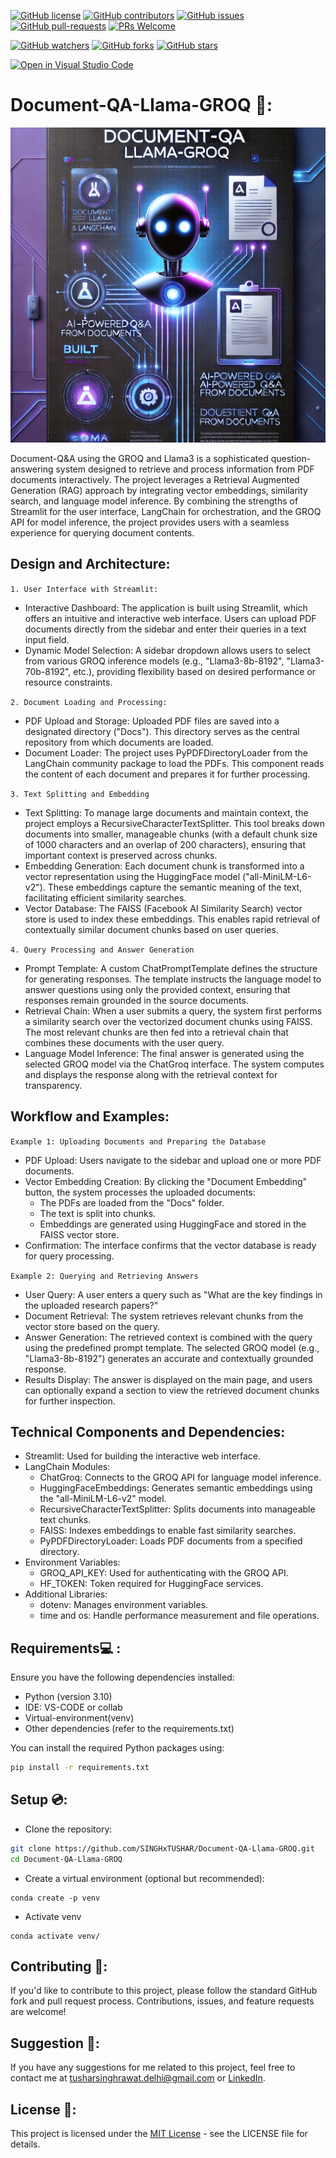 [![GitHub license](https://img.shields.io/github/license/SINGHxTUSHAR/Document-QA-Llama-GROQ.svg)](https://github.com/SINGHxTUSHAR/Document-QA-Llama-GROQ/blob/master/LICENSE)
[![GitHub contributors](https://img.shields.io/github/contributors/SINGHxTUSHAR/Document-QA-Llama-GROQ.svg)](https://GitHub.com/SINGHxTUSHAR/Document-QA-Llama-GROQ/graphs/contributors/)
[![GitHub issues](https://img.shields.io/github/issues/SINGHxTUSHAR/Document-QA-Llama-GROQ.svg)](https://GitHub.com/SINGHxTUSHAR/Document-QA-Llama-GROQ/issues/)
[![GitHub pull-requests](https://img.shields.io/github/issues-pr/SINGHxTUSHAR/Document-QA-Llama-GROQ.svg)](https://GitHub.com/SINGHxTUSHAR/Document-QA-Llama-GROQ/pulls/)
[![PRs Welcome](https://img.shields.io/badge/PRs-welcome-brightgreen.svg?style=flat-square)](http://makeapullrequest.com)


[![GitHub watchers](https://img.shields.io/github/watchers/SINGHxTUSHAR/Document-QA-Llama-GROQ.svg?style=social&label=Watch&maxAge=2592000)](https://GitHub.com/SINGHxTUSHAR/Document-QA-Llama-GROQ/watchers/)
[![GitHub forks](https://img.shields.io/github/forks/SINGHxTUSHAR/Document-QA-Llama-GROQ.svg?style=social&label=Fork&maxAge=2592000)](https://GitHub.com/SINGHxTUSHAR/Document-QA-Llama-GROQ/network/)
[![GitHub stars](https://img.shields.io/github/stars/SINGHxTUSHAR/Document-QA-Llama-GROQ.svg?style=social&label=Star&maxAge=2592000)](https://GitHub.com/SINGHxTUSHAR/Document-QA-Llama-GROQ/stargazers/)

[![Open in Visual Studio Code](https://img.shields.io/static/v1?logo=visualstudiocode&label=&message=Open%20in%20Visual%20Studio%20Code&labelColor=2c2c32&color=007acc&logoColor=007acc)](https://open.vscode.dev/SINGHxTUSHAR/Document-QA-Llama-GROQ)


# Document-QA-Llama-GROQ 🤖:

![Preview Image](https://github.com/SINGHxTUSHAR/Document-QA-Llama-GROQ/blob/0358cb8e662057e15ff8c48482a55c44e04f77b0/preview.png)

Document-Q&A using the GROQ and Llama3 is a sophisticated question-answering system designed to retrieve and process information from PDF documents interactively. The project leverages a Retrieval Augmented Generation (RAG) approach by integrating vector embeddings, similarity search, and language model inference. By combining the strengths of Streamlit for the user interface, LangChain for orchestration, and the GROQ API for model inference, the project provides users with a seamless experience for querying document contents.

## Design and Architecture:

`1. User Interface with Streamlit:`
* Interactive Dashboard: The application is built using Streamlit, which offers an intuitive and interactive web interface. Users can upload PDF documents directly from the sidebar and enter their queries in a text input field.
* Dynamic Model Selection: A sidebar dropdown allows users to select from various GROQ inference models (e.g., "Llama3-8b-8192", "Llama3-70b-8192", etc.), providing flexibility based on desired performance or resource constraints.

`2. Document Loading and Processing:`
* PDF Upload and Storage: Uploaded PDF files are saved into a designated directory ("Docs"). This directory serves as the central repository from which documents are loaded.
* Document Loader: The project uses PyPDFDirectoryLoader from the LangChain community package to load the PDFs. This component reads the content of each document and prepares it for further processing.

`3. Text Splitting and Embedding`
* Text Splitting: To manage large documents and maintain context, the project employs a RecursiveCharacterTextSplitter. This tool breaks down documents into smaller, manageable chunks (with a default chunk size of 1000 characters and an overlap of 200 characters), ensuring that important context is preserved across chunks.
* Embedding Generation: Each document chunk is transformed into a vector representation using the HuggingFace model ("all-MiniLM-L6-v2"). These embeddings capture the semantic meaning of the text, facilitating efficient similarity searches.
* Vector Database: The FAISS (Facebook AI Similarity Search) vector store is used to index these embeddings. This enables rapid retrieval of contextually similar document chunks based on user queries.


`4. Query Processing and Answer Generation`
* Prompt Template: A custom ChatPromptTemplate defines the structure for generating responses. The template instructs the language model to answer questions using only the provided context, ensuring that responses remain grounded in the source documents.
* Retrieval Chain: When a user submits a query, the system first performs a similarity search over the vectorized document chunks using FAISS. The most relevant chunks are then fed into a retrieval chain that combines these documents with the user query.
* Language Model Inference: The final answer is generated using the selected GROQ model via the ChatGroq interface. The system computes and displays the response along with the retrieval context for transparency.

## Workflow and Examples:
`Example 1: Uploading Documents and Preparing the Database`
* PDF Upload: Users navigate to the sidebar and upload one or more PDF documents.
* Vector Embedding Creation: By clicking the "Document Embedding" button, the system processes the uploaded documents:
  * The PDFs are loaded from the "Docs" folder.
  * The text is split into chunks.
  * Embeddings are generated using HuggingFace and stored in the FAISS vector store.
* Confirmation: The interface confirms that the vector database is ready for query processing.

`Example 2: Querying and Retrieving Answers`
* User Query: A user enters a query such as "What are the key findings in the uploaded research papers?"
* Document Retrieval: The system retrieves relevant chunks from the vector store based on the query.
* Answer Generation: The retrieved context is combined with the query using the predefined prompt template. The selected GROQ model (e.g., "Llama3-8b-8192") generates an accurate and contextually grounded response.
* Results Display: The answer is displayed on the main page, and users can optionally expand a section to view the retrieved document chunks for further inspection.


## Technical Components and Dependencies:
* Streamlit: Used for building the interactive web interface.
* LangChain Modules:
  * ChatGroq: Connects to the GROQ API for language model inference.
  * HuggingFaceEmbeddings: Generates semantic embeddings using the "all-MiniLM-L6-v2" model.
  * RecursiveCharacterTextSplitter: Splits documents into manageable text chunks.
  * FAISS: Indexes embeddings to enable fast similarity searches.
  * PyPDFDirectoryLoader: Loads PDF documents from a specified directory.
* Environment Variables:
  * GROQ_API_KEY: Used for authenticating with the GROQ API.
  * HF_TOKEN: Token required for HuggingFace services.
* Additional Libraries:
  * dotenv: Manages environment variables.
  * time and os: Handle performance measurement and file operations.
 
## Requirements💻 :

Ensure you have the following dependencies installed:

- Python (version 3.10)
- IDE: VS-CODE or collab
- Virtual-environment(venv)
- Other dependencies (refer to the requirements.txt)

You can install the required Python packages using:

```bash
pip install -r requirements.txt
```


## Setup 💿:

- Clone the repository:
```bash
git clone https://github.com/SINGHxTUSHAR/Document-QA-Llama-GROQ.git
cd Document-QA-Llama-GROQ
```
- Create a virtual environment (optional but recommended):
```
conda create -p venv
```
- Activate venv
```
conda activate venv/
```

## Contributing 📌:
If you'd like to contribute to this project, please follow the standard GitHub fork and pull request process. Contributions, issues, and feature requests are welcome!

## Suggestion 🚀: 
If you have any suggestions for me related to this project, feel free to contact me at tusharsinghrawat.delhi@gmail.com or <a href="https://www.linkedin.com/in/singhxtushar/">LinkedIn</a>.

## License 📝:
This project is licensed under the <a href="https://github.com/SINGHxTUSHAR/Document-QA-Llama-GROQ/blob/main/LICENSE">MIT License</a> - see the LICENSE file for details.
